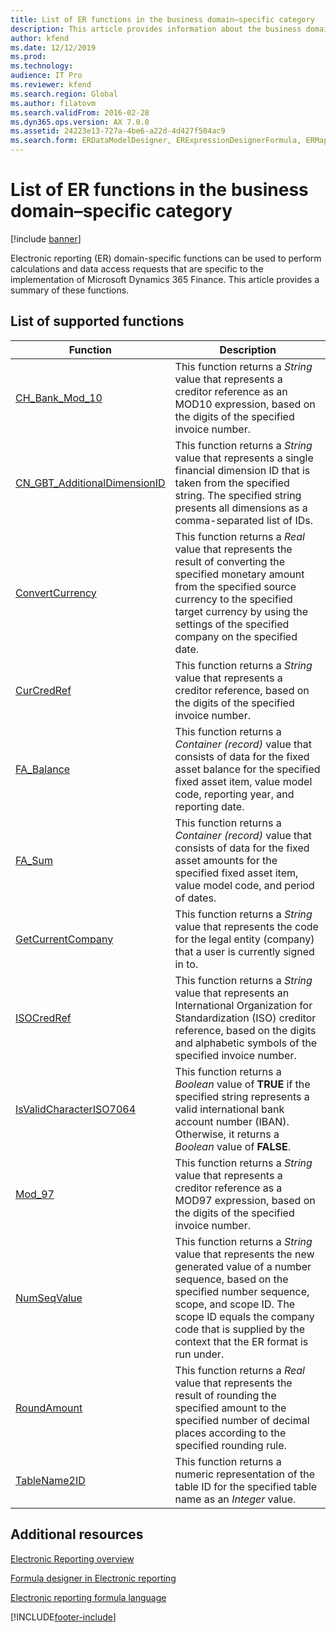 ```yaml
---
title: List of ER functions in the business domain–specific category
description: This article provides information about the business domain–specific functions that are supported in Electronic reporting (ER).
author: kfend
ms.date: 12/12/2019
ms.prod: 
ms.technology: 
audience: IT Pro
ms.reviewer: kfend
ms.search.region: Global
ms.author: filatovm
ms.search.validFrom: 2016-02-28
ms.dyn365.ops.version: AX 7.0.0
ms.assetid: 24223e13-727a-4be6-a22d-4d427f504ac9
ms.search.form: ERDataModelDesigner, ERExpressionDesignerFormula, ERMappedFormatDesigner, ERModelMappingDesigner
---
```


# List of ER functions in the business domain–specific category

[!include [banner](../includes/banner.md)]

Electronic reporting (ER) domain-specific functions can be used to perform calculations and data access requests that are specific to the implementation of Microsoft Dynamics 365 Finance. This article provides a summary of these functions.

## List of supported functions

| Function| Description |
|---------|-------------|
| [CH_Bank_Mod_10](er-functions-other-chbankmode10.md) | This function returns a *String* value that represents a creditor reference as an MOD10 expression, based on the digits of the specified invoice number. |
| [CN_GBT_AdditionalDimensionID](er-functions-other-cngbtadditionaldimensionid.md) | This function returns a *String* value that represents a single financial dimension ID that is taken from the specified string. The specified string presents all dimensions as a comma-separated list of IDs. |
| [ConvertCurrency](er-functions-other-convertcurrency.md) | This function returns a *Real* value that represents the result of converting the specified monetary amount from the specified source currency to the specified target currency by using the settings of the specified company on the specified date. |
| [CurCredRef](er-functions-other-curcredref.md) | This function returns a *String* value that represents a creditor reference, based on the digits of the specified invoice number. |
| [FA_Balance](er-functions-other-fabalance.md) | This function returns a *Container (record)* value that consists of data for the fixed asset balance for the specified fixed asset item, value model code, reporting year, and reporting date. |
| [FA_Sum](er-functions-other-fasum.md) | This function returns a *Container (record)* value that consists of data for the fixed asset amounts for the specified fixed asset item, value model code, and period of dates. |
| [GetCurrentCompany](er-functions-other-getcurrentcompany.md) | This function returns a *String* value that represents the code for the legal entity (company) that a user is currently signed in to. |
| [ISOCredRef](er-functions-other-isocredref.md) | This function returns a *String* value that represents an International Organization for Standardization (ISO) creditor reference, based on the digits and alphabetic symbols of the specified invoice number. |
| [IsValidCharacterISO7064](er-functions-other-isvalidchariso7064.md) | This function returns a *Boolean* value of **TRUE** if the specified string represents a valid international bank account number (IBAN). Otherwise, it returns a *Boolean* value of **FALSE**. |
| [Mod_97](er-functions-other-mod97.md) | This function returns a *String* value that represents a creditor reference as a MOD97 expression, based on the digits of the specified invoice number. |
| [NumSeqValue](er-functions-other-numseqvalue.md) | This function returns a *String* value that represents the new generated value of a number sequence, based on the specified number sequence, scope, and scope ID. The scope ID equals the company code that is supplied by the context that the ER format is run under. |
| [RoundAmount](er-functions-other-roundamount.md) | This function returns a *Real* value that represents the result of rounding the specified amount to the specified number of decimal places according to the specified rounding rule. |
| [TableName2ID](er-functions-other-tablename2id.md) | This function returns a numeric representation of the table ID for the specified table name as an *Integer* value. |

## Additional resources

[Electronic Reporting overview](general-electronic-reporting.md)

[Formula designer in Electronic reporting](general-electronic-reporting-formula-designer.md)

[Electronic reporting formula language](er-formula-language.md)


[!INCLUDE[footer-include](../../../includes/footer-banner.md)]
